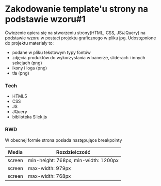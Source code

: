 # Zakodowanie template'u strony na podstawie wzoru#1

Ćwiczenie opiera się na stworzeniu strony(HTML, CSS, JS/JQuery) na podstawie wzoru w postaci projektu graficznego w pliku jpg. Udostępnione do projektu materiały to:

  - podane w pliku tekstowym typy fontów
  - zdjęcia produktów do wykorzystania w banerze, sliderach i innych sekcjach (png)
  - ikony i loga (png)
  - tła (png)

### Tech

* HTML5
* CSS
* JS
* JQuery
* biblioteka Slick.js



### RWD

W obecnej formie strona posiada następujące breakpointy

| Media | Rozdzielczość |
| ------ | ----- |
| screen | min-height: 768px, min-width: 1200px |
| screen | max-width: 979px | 
| screen | max-width: 768px |




